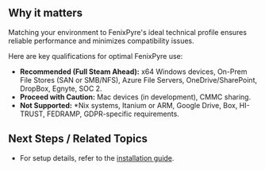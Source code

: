 
## Why it matters
Matching your environment to FenixPyre's ideal technical profile ensures reliable performance and minimizes compatibility issues.

Here are key qualifications for optimal FenixPyre use:

- **Recommended (Full Steam Ahead):** x64 Windows devices, On-Prem File Stores (SAN or SMB/NFS), Azure File Servers, OneDrive/SharePoint, DropBox, Egnyte, SOC 2.
- **Proceed with Caution:** Mac devices (in development), CMMC sharing.
- **Not Supported:** *Nix systems, Itanium or ARM, Google Drive, Box, HI-TRUST, FEDRAMP, GDPR-specific requirements.

## Next Steps / Related Topics
- For setup details, refer to the [installation guide](/03-setup-&-installation/index).

